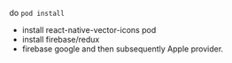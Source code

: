 do `pod install`

- install react-native-vector-icons pod
- install firebase/redux
- firebase google and then subsequently Apple provider.
